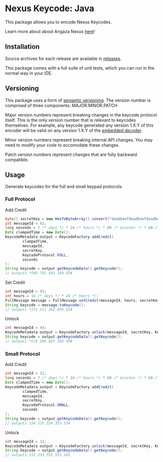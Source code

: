 # Nexus Keycode: Java

This package allows you to encode Nexus Keycodes.

Learn more about about Angaza Nexus [here](https://angaza.github.io/nexus)!

## Installation

Source archives for each release are available in
[releases](https://github.com/angaza/nexus-keycode-java/releases).

This package comes with a full suite of unit tests, which you can run in the
normal way in your IDE.

## Versioning

This package uses a form of [semantic versioning](semver.org). The version
number is comprised of three components: MAJOR.MINOR.PATCH

Major version numbers represent breaking changes in the keycode protocol
itself. This is the only version number that is relevant to keycodes
themselves. For example, any keycode generated any version 1.X.Y of this
encoder will be valid on any version 1.X.Y of the [embedded decoder](https://github.com/angaza/nexus-keycode-embedded).

Minor version numbers represent breaking internal API changes. You may need
to modify your code to accomodate these changes.

Patch version numbers represent changes that are fully backward compatible.

## Usage

Generate keycodes for the full and small keypad protocols.

### Full Protocol ###

Add Credit

```java
byte[] secretKey = new HexToByteArray().convert("deadbeefdeadbeefdeadbeefdeadbeef");
int messageId = 42;
long seconds = 7 /* days */ * 24 /* hours */ * 60 /* minutes */ * 60 /* seconds */;
Date clampedTime = new Date();
KeycodeMetadata output = KeycodeFactory.addCredit(
        clampedTime,
        messageId,
        secretKey,
        KeycodeProtocol.FULL,
        seconds
);
String keycode = output.getKeycodeData().getKeycode();
// outputs *599 791 493 194 43#
```

Set Credit

```java
int messageId = 43;
int hours = 14 /* days */ * 24 /* hours */;
FullMessage message = FullMessage.setCredit(messageId, hours, secretKey);
String keycode = message.toKeycode();
// outputs *272 511 292 039 01#
```

Unlock

```java
int messageId = 44;
KeycodeMetadata output = KeycodeFactory.unlock(messageId, secretKey, KeycodeProtocol.FULL);
String keycode = output.getKeycodeData().getKeycode();
// outputs *578 396 697 305 45#
```

### Small Protocol ###

Add Credit

```java
int messageId = 31;
long seconds = 7 /* days */ * 24 /* hours */ * 60 /* minutes */ * 60 /* seconds */;
Date clampedTime = new Date();
KeycodeMetadata output = KeycodeFactory.addCredit(
        clampedTime,
        messageId,
        secretKey,
        KeycodeProtocol.SMALL,
        seconds
);
String keycode = output.getKeycodeData().getKeycode();
// outputs 154 535 324 353 534
```

Unlock

```java
int messageId = 32;
KeycodeMetadata output = KeycodeFactory.unlock(messageId, secretKey, KeycodeProtocol.SMALL);
String keycode = output.getKeycodeData().getKeycode();
// outputs 153 233 555 553 342
```
